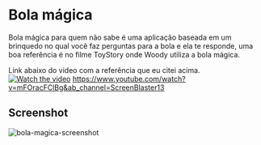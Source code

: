 # Bola mágica

Bola mágica para quem não sabe é uma aplicação baseada em um brinquedo no qual você faz perguntas para a bola e ela te responde, uma boa referência é no filme ToyStory onde Woody utiliza a bola mágica. 

Link abaixo do video com a referência que eu citei acima.
[![Watch the video](https://img.youtube.com/vi/mFOracFClBg&ab_channel=ScreenBlaster13/maxresdefault.jpg)](https://youtu.be/mFOracFClBg&ab_channel=ScreenBlaster13)
https://www.youtube.com/watch?v=mFOracFClBg&ab_channel=ScreenBlaster13

## Screenshot

![bola-magica-screenshot](https://user-images.githubusercontent.com/74942532/138537453-40c2817d-ad6f-4f28-8f1d-ca335fab19dc.png)
